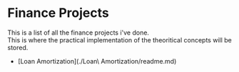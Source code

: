 # Finance Projects
This is a list of all the finance projects i've done.  
This is where the practical implementation of the theoritical concepts will be stored.

- [Loan Amortization](./Loan\ Amortization/readme.md)
